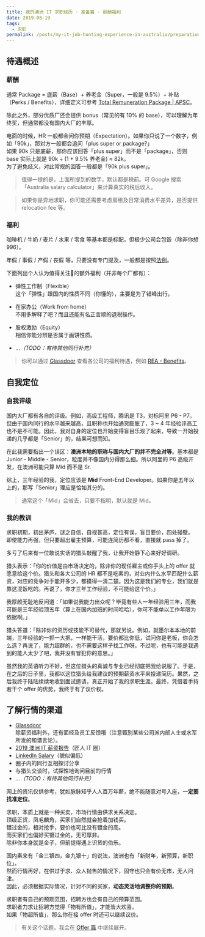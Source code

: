 ```yaml
---
title: 我的澳洲 IT 求职经历 · 准备篇 · 薪酬福利
date: 2019-08-19
tags:
  - 求职
permalink: /posts/my-it-job-hunting-experience-in-australia/preparation/remuneration-package.html
---
```


## 待遇概述

### 薪酬

通常 Package = 底薪（Base）+ 养老金（Super，一般是 9.5%）+ 补贴（Perks / Benefits），详细定义可参考 [Total Remuneration Package | APSC](https://www.apsc.gov.au/total-remuneration-package)。

除此之外，部分优质厂还会提供 bonus（常见的有 10% 的 base），可以理解为年终奖，但通常都没有国内大厂的丰厚。

电面的时候，HR 一般都会问你预期（Expectation）。如果你只说了一个数字，例如「90k」，那对方一般都会追问「plus super or package?」  
如果 90k 只是底薪，那你应该回答「plus super」而不是「package」，否则 base 实际上就是 90k ÷ (1 + 9.5% 养老金) ≈ 82k。  
为了避免歧义，对此常规的回答一般都是「90k plus super」。

> 值得一提的是，上面所提到的数字，默认都是税前。可 Google 搜索「Australia salary calculator」来计算真实的税后收入。

> 如果你是异地求职，你可能还需要考虑房租及日常消费水平差异，是否提供 relocation fee 等。

### 福利

咖啡机 / 牛奶 / 麦片 / 水果 / 零食 等基本都是标配，但极少公司会包饭（除非你想 996）。

年假 / 事假 / 产假 / 丧假 等，只要没有专门提及，一般都是按照[法例](https://www.fairwork.gov.au/leave)。

下面列出个人认为值得关注的额外福利（并非每个厂都有）：

* 弹性工作制（Flexible）  
  这个「弹性」跟国内的性质不同（你懂的），主要是为了错峰出行。

* 在家办公（Work from home）  
  不用多解释了吧？而且还能有名正言顺的退税操作。

* 股权激励（Equity）  
  相信你能分辨是否属于画饼性质。

* ...*（TODO：有待其他同行补充）*

> 你可以通过 [Glassdoor](https://www.glassdoor.com.au) 查看各公司的福利待遇，例如 [REA - Benefits](https://www.glassdoor.com.au/Benefits/REA-Group-Australia-Benefits-EI_IE324527.0,9_IL.10,19_IN16.htm)。

## 自我定位

### 自我评级

国内大厂都有各自的评级。例如，高级工程师，腾讯是 T3，对标阿里 P6 - P7。但由于国内同行的水平越来越高，且职称也开始通货膨胀了，3 ~ 4 年经验评高工也不是不可能。因此，我对自身的定位也开始变得盲目乐观了起来，导致一开始投递的几乎都是「Senior」的，结果可想而知。

在此我需要指出一个误区：**澳洲本地的职称与国内大厂的并不完全对等**。基本都是 Junior - Middle - Senior，粒度并不像国内分得那么细。所以阿里的 P6 高级开发，在澳洲可能只算 Mid 而不是 Sr.

综上，三年经验的我，定位应该是 **Mid** Front-End Developer。如果你是五年以上的，那写「Senior」理应是恰如其分的。

> 通常这个「Mid」会省去，只要不指明，默认就是 Mid。

### 我的教训

求职初期，初出茅庐，谜之自信，自视甚高，定位有误，盲目要价，四处碰壁。  
即使能力再强，但只要超出雇主预算，可能连简历都不看，直接就 pass 掉了。

多亏了后来有一位敢说实话的猎头敲醒了我，让我开始静下心来好好调研。

猎头表示：「你的价值是由市场决定的，除非你的现任雇主或你手头上的 offer 就愿意给这个价。猎头和各大公司的 HR 都不是吃素的，对业内什么水平匹配什么薪资，对应的竞争对手能开多少，都摸得一清二楚。因为这是我们的专业，我们就是靠这混饭吃的。再说了，你才三年工作经验，不可能给这个价。」

我厚颜无耻地反问道：「如果说我能力出众呢？毕竟有些人一年经验用三年，而我可能是三年经验顶五年（算上在国内加班的时间哈哈），你可不能单以工作年限为依据啊。」

猎头答道：「除非你的资历或技能不可替代，那就另说。例如，就墨尔本本地的前端，三年经验的一抓一大把，一样能干活，要价都比你低，试问你是老板，你会怎么选？再说了，能力超群的，也不需要这样子找工作呀。不过呢，也有可能是我遇到的能人太少了吧，我并没有冒犯你的意思。」

虽然我的英语听力不好，但这位猎头的真诚与专业已经彻底把我给说服了。于是，在之后的日子里，我都以这位猎头给我建议的预期薪资水平来投递简历。果然，之后我终于陆陆续续地收到面试邀请，真正开始了我的求职生涯。最终，凭借着手持若干个 offer 的优势，我终于有了议价权。

## 了解行情的渠道

* [Glassdoor](https://www.glassdoor.com.au)  
  除薪资福利外，还有面经及员工反馈哦（注意甄别某些公司派内部人士或水军所发的和谐言论）。
* [2019 澳洲 IT 薪资报告](https://zhuanlan.zhihu.com/p/64528136)（匠人 IT 圈）
* [LinkedIn Salary](https://www.linkedin.com/salary)（貌似偏低）
* 圈子内的同行互相探讨分享
* 与猎头交谈时，试探性地询问目前的行情
* ...*（TODO：有待其他同行补充）*

网上的资讯仅供参考，犹如脉脉知乎人人百万年薪，绝不能随意对号入座，**一定要找准定位**。

求职，本质上就是一种买卖，市场行情由供求关系决定。  
顶级正货，凤毛麟角，买家们自然就会抢着加钱买。  
镀过金的，相对抢手，要价也可比没有镀金的高。  
而买家们也偏好买镀过金的，无可厚非。  
除非你本身就是金子，但前提得遇上识货的伯乐。

国内素来有「金三银四，金九银十」的说法，澳洲也有「新财年，新预算，新职位」。  
然而行情再好，在供过于求、众人抛售的情况下，固守也只会有价无市，无人问津。  
因此，必须根据实际情况，针对不同的买家，**动态灵活地调整你的预期**。

求职者有自己的预期范围，招聘方也会有自己的预算范围。  
求职者力求让招聘方觉得「物有所值」，才能皆大欢喜。  
如果「物超所值」，那么你在接 offer 时还可以继续议价。  

> 有关这个话题，我会在 [Offer 篇](../4-offer/index.md) 中继续展开。
